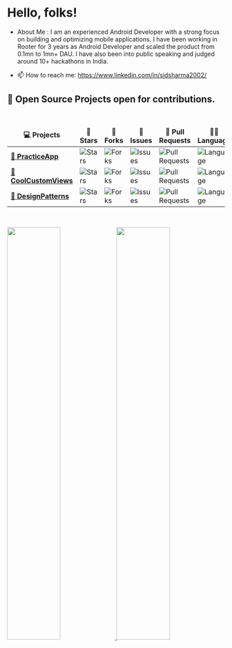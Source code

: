 # Hello, folks! 

- About Me : I am an experienced Android Developer with a strong focus on building and optimizing mobile applications. I have been working in Rooter for 3 years as Android Developer and scaled the product from 0.1mn to 1mn+ DAU. I have also been into public speaking and judged around 10+ hackathons in India.

- 📫 How to reach me:  https://www.linkedin.com/in/sidsharma2002/

 <summary><h2><b>🥇 Open Source Projects open for contributions.</b></h2></summary>

  <br />
  <table>
    <thead align="center">
      <tr border: none;>
        <td><b>💻 Projects</b></td>
        <td><b>🌟 Stars</b></td>
        <td><b>🍴 Forks</b></td>
        <td><b>🐛 Issues</b></td>
        <td><b>🔔 Pull Requests</b></td>
        <td><b>👨‍💻 Language</b></td>
      </tr>
    </thead>
    <tbody>
      <tr>
	      <td><a href="https://github.com/sidsharma2002/PracticeApp"><b>🚀 PracticeApp </b></a></td>
        <td><img alt="Stars" src="https://img.shields.io/github/stars/sidsharma2002/PracticeApp?style=flat-square&labelColor=343b41"/></td>
        <td><img alt="Forks" src="https://img.shields.io/github/forks/sidsharma2002/PracticeApp?style=flat-square&labelColor=343b41"/></td>
        <td><img alt="Issues" src="https://img.shields.io/github/issues/sidsharma2002/PracticeApp?style=flat-square"/></td>
        <td><img alt="Pull Requests" src="https://img.shields.io/github/issues-pr/sidsharma2002/PracticeApp?style=flat-square"/></td>
        <td><img alt="Language" src="https://img.shields.io/github/languages/top/sidsharma2002/PracticeApp?style=flat-square"/></td>
      </tr>
	<tr>
	      <td><a href="https://github.com/sidsharma2002/CoolCustomViews"><b>🚀 CoolCustomViews </b></a></td>
        <td><img alt="Stars" src="https://img.shields.io/github/stars/sidsharma2002/CoolCustomViews?style=flat-square&labelColor=343b41"/></td>
        <td><img alt="Forks" src="https://img.shields.io/github/forks/sidsharma2002/CoolCustomViews?style=flat-square&labelColor=343b41"/></td>
        <td><img alt="Issues" src="https://img.shields.io/github/issues/sidsharma2002/CoolCustomViews?style=flat-square"/></td>
        <td><img alt="Pull Requests" src="https://img.shields.io/github/issues-pr/sidsharma2002/CoolCustomViews?style=flat-square"/></td>
        <td><img alt="Language" src="https://img.shields.io/github/languages/top/sidsharma2002/CoolCustomViews?style=flat-square"/></td>
      </tr>
      	<tr>
	      <td><a href="https://github.com/sidsharma2002/DesignPatterns"><b>🚀 DesignPatterns </b></a></td>
        <td><img alt="Stars" src="https://img.shields.io/github/stars/sidsharma2002/DesignPatterns?style=flat-square&labelColor=343b41"/></td>
        <td><img alt="Forks" src="https://img.shields.io/github/forks/sidsharma2002/DesignPatterns?style=flat-square&labelColor=343b41"/></td>
        <td><img alt="Issues" src="https://img.shields.io/github/issues/sidsharma2002/DesignPatterns?style=flat-square"/></td>
        <td><img alt="Pull Requests" src="https://img.shields.io/github/issues-pr/sidsharma2002/DesignPatterns?style=flat-square"/></td>
        <td><img alt="Language" src="https://img.shields.io/github/languages/top/sidsharma2002/DesignPatterns?style=flat-square"/></td>
      </tr>
	</tbody>
  </table>

<br/>
<p align="left">
  <a href="https://abhigyantrips.dev/">
  <img width="49.5%" src="https://github-readme-stats.vercel.app/api?username=sidsharma2002&show_icons=true&theme=gruvbox&hide_border=true" />
    <img width="49.5%" src="https://github-readme-streak-stats.herokuapp.com/?user=sidsharma2002&theme=gruvbox&hide_border=true" />
  </a>
</p>
<br>


<br/>  


